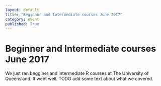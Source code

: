 ```yaml
---
layout: default
title: "Beginner and Intermediate courses June 2017"
category: event
published: True
---
```


# Beginner and Intermediate courses June 2017

We just ran begginer and intermediate R courses at The University of Queensland. It went well.
TODO add some text about what we covered.

